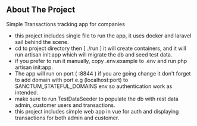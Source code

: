 ## About The Project

Simple Transactions tracking app for companies

- this project includes single file to run the app, it uses docker and laravel sail behind the scene.
- cd to project directory then [ ./run ] it will create containers, and it will run artisan init:app which will migrate the db and seed test data.
- if you prefer to run it manually, copy .env.example to .env and run php artisan init:app.
- The app will run on port ( :8844 ) if you are going change it don't forget to add domain with port e.g (localhost:port) to SANCTUM_STATEFUL_DOMAINS env so authentication work as intended.
- make sure to run TestDataSeeder to populate the db with rest data admin, customer users and transactions.
- this project includes simple web app in vue for auth and displaying transactions for both admin and customer.
